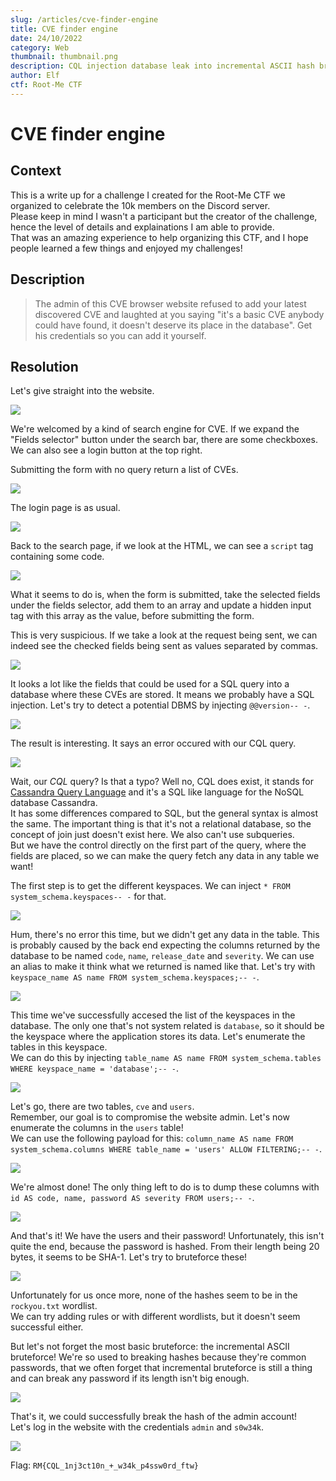 ```yaml
---
slug: /articles/cve-finder-engine
title: CVE finder engine
date: 24/10/2022
category: Web
thumbnail: thumbnail.png
description: CQL injection database leak into incremental ASCII hash bruteforce
author: Elf
ctf: Root-Me CTF
---
```


# CVE finder engine

## Context

This is a write up for a challenge I created for the Root-Me CTF we organized to celebrate the 10k members on the Discord server. \
Please keep in mind I wasn't a participant but the creator of the challenge, hence the level of details and explainations I am able to provide. \
That was an amazing experience to help organizing this CTF, and I hope people learned a few things and enjoyed my challenges!

## Description

> The admin of this CVE browser website refused to add your latest discovered CVE and laughted at you saying "it's a basic CVE anybody could have found, it doesn't deserve its place in the database". Get his credentials so you can add it yourself.

## Resolution

Let's give straight into the website.

![](home.png)

We're welcomed by a kind of search engine for CVE. If we expand the "Fields selector" button under the search bar, there are some checkboxes. We can also see a login button at the top right.

Submitting the form with no query return a list of CVEs.

![](CVEs.png)

The login page is as usual.

![](login.png)

Back to the search page, if we look at the HTML, we can see a `script` tag containing some code.

![](js.png)

What it seems to do is, when the form is submitted, take the selected fields under the fields selector, add them to an array and update a hidden input tag with this array as the value, before submitting the form.

This is very suspicious. If we take a look at the request being sent, we can indeed see the checked fields being sent as values separated by commas.

![](req.png)

It looks a lot like the fields that could be used for a SQL query into a database where these CVEs are stored. It means we probably have a SQL injection. Let's try to detect a potential DBMS by injecting `@@version-- -`.

![](sqli.png)

The result is interesting. It says an error occured with our CQL query.

![](sqli_result.png)

Wait, our *CQL* query? Is that a typo? Well no, CQL does exist, it stands for [Cassandra Query Language](https://cassandra.apache.org/doc/latest/cassandra/cql/) and it's a SQL like language for the NoSQL database Cassandra. \
It has some differences compared to SQL, but the general syntax is almost the same. The important thing is that it's not a relational database, so the concept of join just doesn't exist here. We also can't use subqueries. \
But we have the control directly on the first part of the query, where the fields are placed, so we can make the query fetch any data in any table we want!

The first step is to get the different keyspaces. We can inject `* FROM system_schema.keyspaces-- -` for that.

![](result1.png)

Hum, there's no error this time, but we didn't get any data in the table. This is probably caused by the back end expecting the columns returned by the database to be named `code`, `name`, `release_date` and `severity`. We can use an alias to make it think what we returned is named like that. Let's try with `keyspace_name AS name FROM system_schema.keyspaces;-- -`.

![](result2.png)

This time we've successfully accesed the list of the keyspaces in the database. The only one that's not system related is `database`, so it should be the keyspace where the application stores its data. Let's enumerate the tables in this keyspace. \
We can do this by injecting `table_name AS name FROM system_schema.tables WHERE keyspace_name = 'database';-- -`.

![](result3.png)

Let's go, there are two tables, `cve` and `users`. \
Remember, our goal is to compromise the website admin. Let's now enumerate the columns in the `users` table! \
We can use the following payload for this: `column_name AS name FROM system_schema.columns WHERE table_name = 'users' ALLOW FILTERING;-- -`.

![](result4.png)

We're almost done! The only thing left to do is to dump these columns with `id AS code, name, password AS severity FROM users;-- -`.

![](result5.png)

And that's it! We have the users and their password! Unfortunately, this isn't quite the end, because the password is hashed. From their length being 20 bytes, it seems to be SHA-1. Let's try to bruteforce these!

![](bf1.png)

Unfortunately for us once more, none of the hashes seem to be in the `rockyou.txt` wordlist. \
We can try adding rules or with different wordlists, but it doesn't seem successful either.

But let's not forget the most basic bruteforce: the incremental ASCII bruteforce! We're so used to breaking hashes because they're common passwords, that we often forget that incremental bruteforce is still a thing and can break any password if its length isn't big enough.

![](bf2.png)

That's it, we could successfully break the hash of the admin account! \
Let's log in the website with the credentials `admin` and `s0w34k`.

![](flag.png)

Flag: `RM{CQL_1nj3ct10n_+_w34k_p4ssw0rd_ftw}`